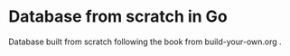 # Database from scratch in Go

Database built from scratch following the book from build-your-own.org .
